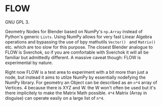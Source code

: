FLOW
====

GNU GPL 3.  

Geometry Nodes for Blender based on NumPy's `np.Array` instead of Python's generic `Lists`. Using NumPy allows for very fast Linear Algebra operations and bypassing the use of bpy mathutils `Vector() ` and `Matrix()` etc. which are too slow for this purpose. The closest Blender analogue to FLOW is Sverchok, so if you are comfortable with Sverchok it will all be familiar but admittedly different. A massive caveat though: FLOW is experimental by nature.

Right now FLOW is a test area to experiment with a bit more than just a node, but instead it aims to utilze NumPy by essentially nodefying the NumPy library. For geometry an Object can be described as an `n*4` array of Vertices. 4 because there is XYZ and W. the W won't often be used but it's there implicitely to make the Matrix Math possible. `4*4` Matrix (Array in disguise) can operate easily on a large list of `n*4`.


